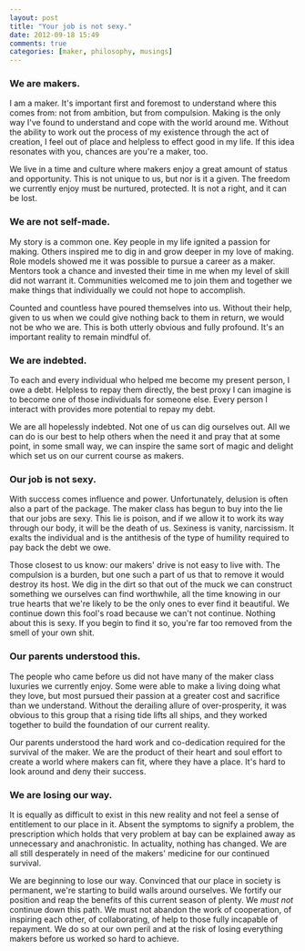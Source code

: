 ```yaml
---
layout: post
title: "Your job is not sexy."
date: 2012-09-18 15:49
comments: true
categories: [maker, philosophy, musings]
---
```


### We are makers.

I am a maker. It's important first and foremost to understand where this comes
from: not from ambition, but from compulsion. Making is the only way I've found
to understand and cope with the world around me. Without the ability to work
out the process of my existence through the act of creation, I feel out of
place and helpless to effect good in my life. If this idea resonates with you,
chances are you're a maker, too.

We live in a time and culture where makers enjoy a great amount of status and
opportunity. This is not unique to us, but nor is it a given. The freedom we
currently enjoy must be nurtured, protected. It is not a right, and it can be
lost.

### We are not self-made.

My story is a common one. Key people in my life ignited a passion for making.
Others inspired me to dig in and grow deeper in my love of making. Role models
showed me it was possible to pursue a career as a maker. Mentors took a chance
and invested their time in me when my level of skill did not warrant it.
Communities welcomed me to join them and together we make things that
individually we could not hope to accomplish.

Counted and countless have poured themselves into us. Without their help, given
to us when we could give nothing back to them in return, we would not be who we
are. This is both utterly obvious and fully profound. It's an important reality
to remain mindful of.

### We are indebted.

To each and every individual who helped me become my present person, I owe a
debt. Helpless to repay them directly, the best proxy I can imagine is to
become one of those individuals for someone else. Every person I interact with
provides more potential to repay my debt.

We are all hopelessly indebted. Not one of us can dig ourselves out. All we can
do is our best to help others when the need it and pray that at some point, in
some small way, we can inspire the same sort of magic and delight which set us
on our current course as makers.

### Our job is not sexy.

With success comes influence and power. Unfortunately, delusion is often also a
part of the package. The maker class has begun to buy into the lie that our
jobs are sexy. This lie is poison, and if we allow it to work its way through
our body, it will be the death of us. Sexiness is vanity, narcissism. It exalts
the individual and is the antithesis of the type of humility required to pay
back the debt we owe.

Those closest to us know: our makers' drive is not easy to live with. The
compulsion is a burden, but one such a part of us that to remove it would
destroy its host. We dig in the dirt so that out of the muck we can construct
something we ourselves can find worthwhile, all the time knowing in our true
hearts that we're likely to be the only ones to ever find it beautiful. We
continue down this fool's road because we can't not continue. Nothing about
this is sexy. If you begin to find it so, you're far too removed from the smell
of your own shit.

### Our parents understood this.

The people who came before us did not have many of the maker class luxuries we
currently enjoy. Some were able to make a living doing what they love, but most
pursued their passion at a greater cost and sacrifice than we understand.
Without the derailing allure of over-prosperity, it was obvious to this group
that a rising tide lifts all ships, and they worked together to build the
foundation of our current reality.

Our parents understood the hard work and co-dedication required for the
survival of the maker. We are the product of their heart and soul effort to
create a world where makers can fit, where they have a place. It's hard to look
around and deny their success.

### We are losing our way.

It is equally as difficult to exist in this new reality and not feel a sense of
entitlement to our place in it. Absent the symptoms to signify a problem,
the prescription which holds that very problem at bay can be explained away as
unnecessary and anachronistic. In actuality, nothing has changed. We are all
still desperately in need of the makers' medicine for our continued survival.

We are beginning to lose our way. Convinced that our place in society is
permanent, we're starting to build walls around ourselves. We fortify our
position and reap the benefits of this current season of plenty. We *must not*
continue down this path. We must not abandon the work of cooperation, of
inspiring each other, of collaborating, of help to those fully incapable of
repayment. We do so at our own peril and at the risk of losing everything
makers before us worked so hard to achieve.
